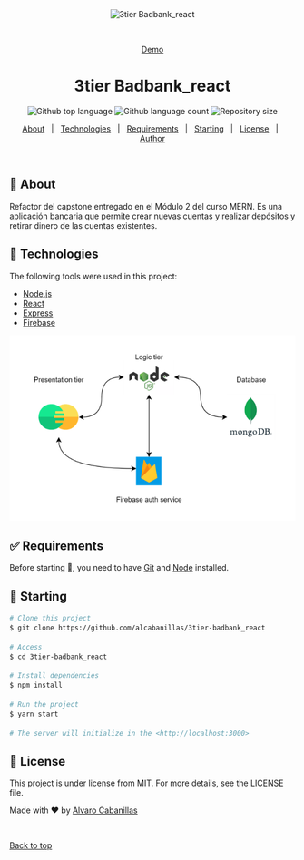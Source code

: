 <div align="center" id="top"> 
  <img src="./.github/app.gif" alt="3tier Badbank_react" />

  &#xa0;

  <a href="https://alvaro-cabanillasbankingapp.s3.amazonaws.com/index.html">Demo</a>
</div>

<h1 align="center">3tier Badbank_react</h1>

<p align="center">
  <img alt="Github top language" src="https://img.shields.io/github/languages/top/alcabanillas/3tier-badbank_react?color=56BEB8">

  <img alt="Github language count" src="https://img.shields.io/github/languages/count/alcabanillas/3tier-badbank_react?color=56BEB8">

  <img alt="Repository size" src="https://img.shields.io/github/repo-size/alcabanillas/3tier-badbank_react?color=56BEB8">

  
</p>


<p align="center">
  <a href="#dart-about">About</a> &#xa0; | &#xa0; 
  <a href="#rocket-technologies">Technologies</a> &#xa0; | &#xa0;
  <a href="#white_check_mark-requirements">Requirements</a> &#xa0; | &#xa0;
  <a href="#checkered_flag-starting">Starting</a> &#xa0; | &#xa0;
  <a href="#memo-license">License</a> &#xa0; | &#xa0;
  <a href="https://github.com/{{YOUR_GITHUB_USERNAME}}" target="_blank">Author</a>
</p>

<br>

## :dart: About ##

Refactor del capstone entregado en el Módulo 2 del curso MERN. Es una aplicación bancaria que permite crear nuevas cuentas y realizar depósitos y retirar dinero de las cuentas existentes.


## :rocket: Technologies ##

The following tools were used in this project:

- [Node.js](https://nodejs.org/en/)
- [React](https://es.reactjs.org/)
- [Express](https://expressjs.com/)
- [Firebase](https://firebase.google.com/)

![overview](https://github.com/alcabanillas/3tier-badbank_react/blob/ffb0e4ad1ad94e928dab1300e8aa6c6316f1092e/docs/images/appSchema.png)

## :white_check_mark: Requirements ##

Before starting :checkered_flag:, you need to have [Git](https://git-scm.com) and [Node](https://nodejs.org/en/) installed.

## :checkered_flag: Starting ##

```bash
# Clone this project
$ git clone https://github.com/alcabanillas/3tier-badbank_react

# Access
$ cd 3tier-badbank_react

# Install dependencies
$ npm install

# Run the project
$ yarn start

# The server will initialize in the <http://localhost:3000>
```

## :memo: License ##

This project is under license from MIT. For more details, see the [LICENSE](LICENSE.md) file.


Made with :heart: by <a href="https://github.com/alcabanillas" target="_blank">Alvaro Cabanillas</a>

&#xa0;

<a href="#top">Back to top</a>
